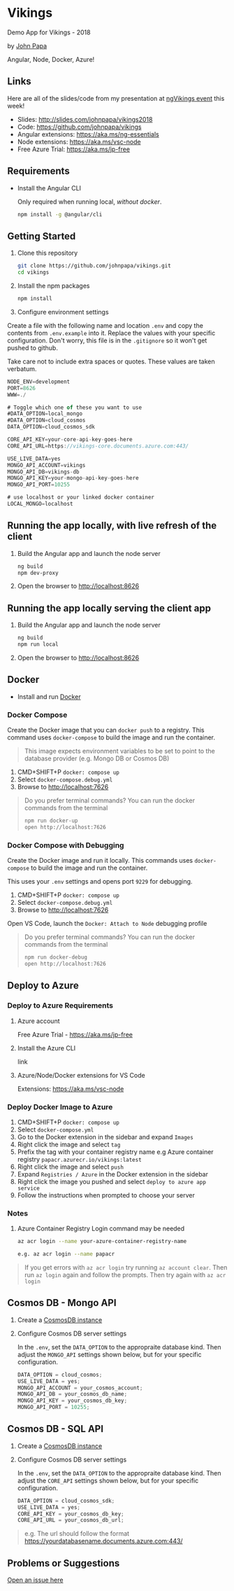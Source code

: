 # Vikings

Demo App for Vikings - 2018

by [John Papa](http://twitter.com/john_papa)

Angular, Node, Docker, Azure!

## Links

Here are all of the slides/code from my presentation at [ngVikings event](https://twitter.com/ngvikingsconf) this week!

- Slides: <http://slides.com/johnpapa/vikings2018>
- Code: <https://github.com/johnpapa/vikings>
- Angular extensions: <https://aka.ms/ng-essentials>
- Node extensions: <https://aka.ms/vsc-node>
- Free Azure Trial: <https://aka.ms/jp-free>

## Requirements

- Install the Angular CLI

  Only required when running local, _without docker_.

  ```bash
  npm install -g @angular/cli
  ```

## Getting Started

1. Clone this repository

   ```bash
   git clone https://github.com/johnpapa/vikings.git
   cd vikings
   ```

1. Install the npm packages

   ```bash
   npm install
   ```

1. Configure environment settings

Create a file with the following name and location `.env` and copy the contents from
`.env.example` into it. Replace the values with your specific configuration. Don't worry, this
file is in the `.gitignore` so it won't get pushed to github.

Take care not to include extra spaces or quotes. These values are taken verbatum.

```javascript
NODE_ENV=development
PORT=8626
WWW=./

# Toggle which one of these you want to use
#DATA_OPTION=local_mongo
#DATA_OPTION=cloud_cosmos
DATA_OPTION=cloud_cosmos_sdk

CORE_API_KEY=your-core-api-key-goes-here
CORE_API_URL=https://vikings-core.documents.azure.com:443/

USE_LIVE_DATA=yes
MONGO_API_ACCOUNT=vikings
MONGO_API_DB=vikings-db
MONGO_API_KEY=your-mongo-api-key-goes-here
MONGO_API_PORT=10255

# use localhost or your linked docker container
LOCAL_MONGO=localhost
```

## Running the app locally, with live refresh of the client

1. Build the Angular app and launch the node server

   ```bash
   ng build
   npm dev-proxy
   ```

1. Open the browser to <http://localhost:8626>

## Running the app locally serving the client app

1. Build the Angular app and launch the node server

   ```bash
   ng build
   npm run local
   ```

1. Open the browser to <http://localhost:8626>

## Docker

- Install and run [Docker](https://www.docker.com/community-edition)

### Docker Compose

Create the Docker image that you can `docker push` to a registry. This command uses `docker-compose` to build the image and run the container.

> This image expects environment variables to be set to point to the database provider (e.g. Mongo DB or Cosmos DB)

1. CMD+SHIFT+P `docker: compose up`
1. Select `docker-compose.debug.yml`
1. Browse to <http://localhost:7626>

> Do you prefer terminal commands? You can run the docker commands from the terminal
>
> ```bash
> npm run docker-up
> open http://localhost:7626
> ```

### Docker Compose with Debugging

Create the Docker image and run it locally. This commands uses `docker-compose` to build the image and run the container.

This uses your `.env` settings and opens port `9229` for debugging.

1. CMD+SHIFT+P `docker: compose up`
1. Select `docker-compose.debug.yml`
1. Browse to <http://localhost:7626>

Open VS Code, launch the `Docker: Attach to Node` debugging profile

> Do you prefer terminal commands? You can run the docker commands from the terminal
>
> ```bash
> npm run docker-debug
> open http://localhost:7626
> ```

## Deploy to Azure

### Deploy to Azure Requirements

1. Azure account

   Free Azure Trial - <https://aka.ms/jp-free>

1. Install the Azure CLI

   link

1. Azure/Node/Docker extensions for VS Code

   Extensions: <https://aka.ms/vsc-node>

### Deploy Docker Image to Azure

1. CMD+SHIFT+P `docker: compose up`
1. Select `docker-compose.yml`
1. Go to the Docker extension in the sidebar and expand `Images`
1. Right click the image and select `tag`
1. Prefix the tag with your container registry name
   e.g Azure container registry `papacr.azurecr.io/vikings:latest`
1. Right click the image and select `push`
1. Expand `Registries / Azure` in the Docker extension in the sidebar
1. Right click the image you pushed and select `deploy to azure app service`
1. Follow the instructions when prompted to choose your server

### Notes

1. Azure Container Registry Login command may be needed

   ```bash
   az acr login --name your-azure-container-registry-name

   e.g. az acr login --name papacr
   ```

> If you get errors with `az acr login` try running `az account clear`. Then run `az login` again and follow the prompts. Then try again with `az acr login`

## Cosmos DB - Mongo API

1. Create a [CosmosDB instance](https://aka.ms/jp-cosmos-node)

1. Configure Cosmos DB server settings

   In the `.env`, set the `DATA_OPTION` to the appropraite database kind. Then adjust the `MONGO_API` settings shown below, but for your specific configuration.

   ```javascript
   DATA_OPTION = cloud_cosmos;
   USE_LIVE_DATA = yes;
   MONGO_API_ACCOUNT = your_cosmos_account;
   MONGO_API_DB = your_cosmos_db_name;
   MONGO_API_KEY = your_cosmos_db_key;
   MONGO_API_PORT = 10255;
   ```

## Cosmos DB - SQL API

1. Create a [CosmosDB instance](https://aka.ms/jp-cosmos-node)

1. Configure Cosmos DB server settings

   In the `.env`, set the `DATA_OPTION` to the appropraite database kind. Then adjust the `CORE_API` settings shown below, but for your specific configuration.

   ```javascript
   DATA_OPTION = cloud_cosmos_sdk;
   USE_LIVE_DATA = yes;
   CORE_API_KEY = your_cosmos_db_key;
   CORE_API_URL = your_cosmos_db_url;
   ```

> e.g. The url should follow the format https://yourdatabasename.documents.azure.com:443/

## Problems or Suggestions

[Open an issue here](https://github.com/johnpapa/vikings/issues)
